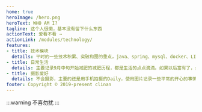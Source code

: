 ```yaml
---
home: true
heroImage: /hero.png
heroText: WHO AM I?
tagline: 这个人很懒，基本没有留下什么东西
actionText: 爱看不看 →
actionLink: /modules/technology/
features:
- title: 技术模块
  details: 平时的一些技术积累、突破和圈的重点，java、spring、mysql、docker、LINUX、树莓派等技术
- title: 日常生活
  details: 主要记录9月中旬开始减肥的减肥历程，都是生活的点点滴滴。如果以后富有了，会感谢现在的自己。如果贫穷了，可以怀念现在的日子。
- title: 摄影爱好
  details: 不会摄影，主要的还是用手机拍摄的Daily，使用图片记录一些平常的开心的事情，希望把快乐分享在这个个人空间。
footer: Copyright © 2019-present clinan
---
```

:::warning
不喜勿扰
:::
<a href="https://twitter.com/clinan1" target="_blank">
<i class="fa fa-twitter fa-5x" style="color:#2a68b9" aria-hidden="true"></i>
</a>

<a href="https://github.com/clinan" target="_blank">
<i class="fa fa-github fa-5x" style="color:black" aria-hidden="true"></i>
</a>